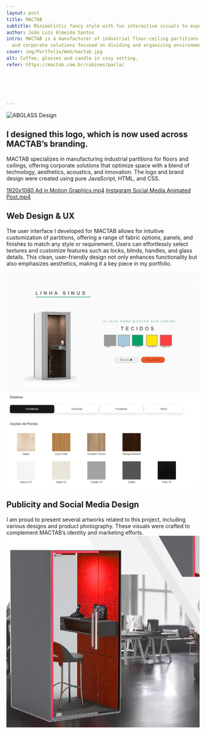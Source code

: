 ```yaml
---
layout: post
title: MACTAB
subtitle: Minimalistic fancy style with fun interactive visuals to experiment with the product.
author: João Luís Almeida Santos
intro: MACTAB is a manufacturer of industrial floor-ceiling partitions
  and corporate solutions focused on dividing and organizing environments through products that combine technology, aesthetics, acoustics and innovation.
cover: img/Portfolio/Web/mactab.jpg
alt: Coffee, glasses and candle in cozy setting.
refer: https://mactab.com.br/cabines/parla/





---
```

![ABGLASS Design](https://mactab.com.br/wp-content/uploads/2023/11/logo-mactab-novo.png)
## I designed this logo, which is now used across MACTAB’s branding.
MACTAB specializes in manufacturing industrial partitions for floors and ceilings, offering corporate solutions that optimize space with a blend of technology, aesthetics, acoustics, and innovation. The logo and brand design were created using pure JavaScript, HTML, and CSS.

[1920x1080 Ad in Motion Graphics.mp4](..%2Fimg%2FPortfolio%2FVideo%2F1920x1080%20Ad%20in%20Motion%20Graphics.mp4)
[Instagram Social Media Animated Post.mp4](..%2Fimg%2FPortfolio%2FVideo%2FSnapinsta.app_video_0849F03364E50DF2C7C983ECD8E24E9F_video_dashinit%20%281%29.mp4)

## Web Design & UX
The user interface I developed for MACTAB allows for intuitive customization of partitions, offering a range of fabric options, panels, and finishes to match any style or requirement. Users can effortlessly select textures and customize features such as locks, blinds, handles, and glass details. This clean, user-friendly design not only enhances functionality but also emphasizes aesthetics, making it a key piece in my portfolio.

![Design where you can pick colours to customize product](../img/Portfolio/Web/Mactab/1.jpg)
![Divisor Material Panel](../img/Portfolio/Web/Mactab/2.png)

## Publicity and Social Media Design
I am proud to present several artworks related to this project, including various designs and product photography. These visuals were crafted to complement MACTAB’s identity and marketing efforts.
![Design where you can pick colours to customize product](../img/Portfolio/Design/3dpublicity.jpg)
